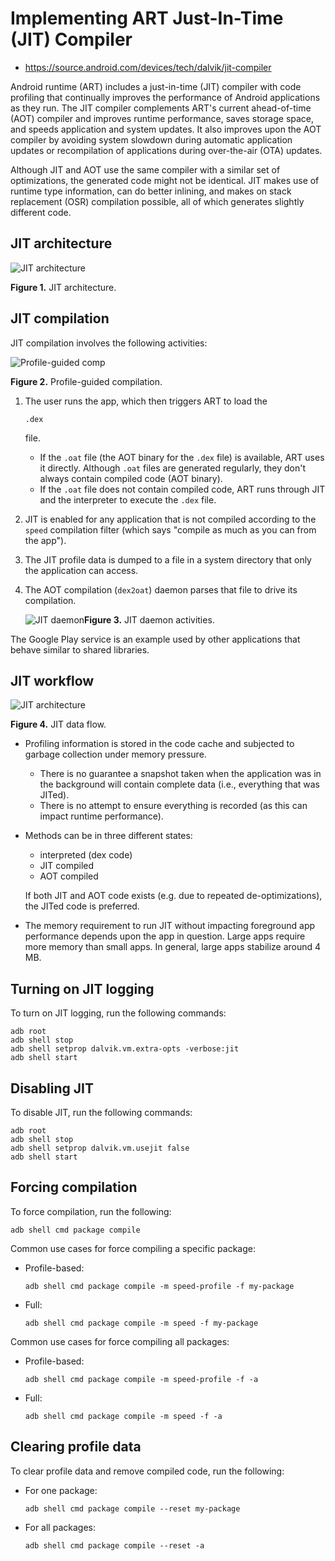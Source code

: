 # Implementing ART Just-In-Time (JIT) Compiler

* https://source.android.com/devices/tech/dalvik/jit-compiler

Android runtime (ART) includes a just-in-time (JIT) compiler with code profiling that continually improves the performance of Android applications as they run. The JIT compiler complements ART's current ahead-of-time (AOT) compiler and improves runtime performance, saves storage space, and speeds application and system updates. It also improves upon the AOT compiler by avoiding system slowdown during automatic application updates or recompilation of applications during over-the-air (OTA) updates.

Although JIT and AOT use the same compiler with a similar set of optimizations, the generated code might not be identical. JIT makes use of runtime type information, can do better inlining, and makes on stack replacement (OSR) compilation possible, all of which generates slightly different code.

## JIT architecture

![JIT architecture](https://raw.githubusercontent.com/hhhaiai/Picture/main/img/202208151709083.png)

**Figure 1.** JIT architecture.

## JIT compilation

JIT compilation involves the following activities:

![Profile-guided comp](https://source.android.com/devices/tech/dalvik/images/jit-profile-comp.png)

**Figure 2.** Profile-guided compilation.

1. The user runs the app, which then triggers ART to load the

     

    ```
    .dex
    ```

     

    file.

    - If the `.oat` file (the AOT binary for the `.dex` file) is available, ART uses it directly. Although `.oat` files are generated regularly, they don't always contain compiled code (AOT binary).
    - If the `.oat` file does not contain compiled code, ART runs through JIT and the interpreter to execute the `.dex` file.

2. JIT is enabled for any application that is not compiled according to the `speed` compilation filter (which says "compile as much as you can from the app").

3. The JIT profile data is dumped to a file in a system directory that only the application can access.

4. The AOT compilation (`dex2oat`) daemon parses that file to drive its compilation.

    ![JIT daemon](https://raw.githubusercontent.com/hhhaiai/Picture/main/img/202208151709874.png)**Figure 3.** JIT daemon activities.

The Google Play service is an example used by other applications that behave similar to shared libraries.

## JIT workflow

![JIT architecture](https://raw.githubusercontent.com/hhhaiai/Picture/main/img/202208151709299.png)

**Figure 4.** JIT data flow.

- Profiling information is stored in the code cache and subjected to garbage collection under memory pressure.

    - There is no guarantee a snapshot taken when the application was in the background will contain complete data (i.e., everything that was JITed).
    - There is no attempt to ensure everything is recorded (as this can impact runtime performance).

- Methods can be in three different states:

    - interpreted (dex code)
    - JIT compiled
    - AOT compiled

    If both JIT and AOT code exists (e.g. due to repeated de-optimizations), the JITed code is preferred.

- The memory requirement to run JIT without impacting foreground app performance depends upon the app in question. Large apps require more memory than small apps. In general, large apps stabilize around 4 MB.

## Turning on JIT logging

To turn on JIT logging, run the following commands:

```
adb root
adb shell stop
adb shell setprop dalvik.vm.extra-opts -verbose:jit
adb shell start
```

## Disabling JIT

To disable JIT, run the following commands:

```
adb root
adb shell stop
adb shell setprop dalvik.vm.usejit false
adb shell start
```

## Forcing compilation

To force compilation, run the following:

```
adb shell cmd package compile
```

Common use cases for force compiling a specific package:

- Profile-based:

    ```
    adb shell cmd package compile -m speed-profile -f my-package
    ```

- Full:

    ```
    adb shell cmd package compile -m speed -f my-package
    ```

Common use cases for force compiling all packages:

- Profile-based:

    ```
    adb shell cmd package compile -m speed-profile -f -a
    ```

- Full:

    ```
    adb shell cmd package compile -m speed -f -a
    ```

## Clearing profile data

To clear profile data and remove compiled code, run the following:

- For one package:

    ```
    adb shell cmd package compile --reset my-package
    ```

- For all packages:

    ```
    adb shell cmd package compile --reset -a
    ```
